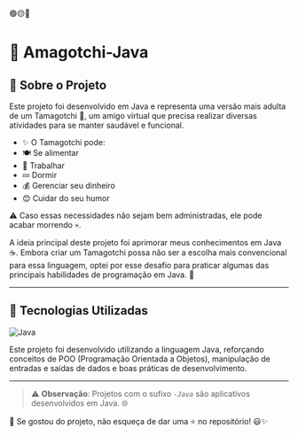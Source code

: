 🟢🟡🔴

# 🐣 Amagotchi-Java

## 📌 Sobre o Projeto

Este projeto foi desenvolvido em Java e representa uma versão mais adulta de um Tamagotchi 🐾, um amigo virtual que precisa realizar diversas atividades para se manter saudável e funcional.

- ✨ O Tamagotchi pode:
- 🍽️ Se alimentar
- 💼 Trabalhar
- 💤 Dormir
- 💰 Gerenciar seu dinheiro
- 😊 Cuidar do seu humor

⚠️ Caso essas necessidades não sejam bem administradas, ele pode acabar morrendo 💀.

A ideia principal deste projeto foi aprimorar meus conhecimentos em Java ☕. Embora criar um Tamagotchi possa não ser a escolha mais convencional para essa linguagem, optei por esse desafio para praticar algumas das principais habilidades de programação em Java. 🚀


---

## 🚀 Tecnologias Utilizadas


![Java](https://img.shields.io/badge/java-%23ED8B00.svg?style=for-the-badge&logo=openjdk&logoColor=white)

Este projeto foi desenvolvido utilizando a linguagem Java, reforçando conceitos de POO (Programação Orientada a Objetos), manipulação de entradas e saídas de dados e boas práticas de desenvolvimento.


---

> ⚠️ **Observação**: Projetos com o sufixo *`-Java`* são aplicativos desenvolvidos em Java. 🌐  

📌 Se gostou do projeto, não esqueça de dar uma ⭐ no repositório! 😃✨